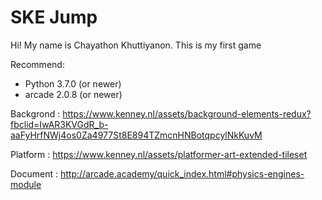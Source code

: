 # SKE Jump
Hi! My name is Chayathon Khuttiyanon. This is my first game

Recommend:
- Python 3.7.0 (or newer)
- arcade 2.0.8 (or newer)

Backgrond : https://www.kenney.nl/assets/background-elements-redux?fbclid=IwAR3KVGdR_b-aaFyHrfNWj4os0Za4977St8E894TZmcnHNBotqpcylNkKuvM

Platform : https://www.kenney.nl/assets/platformer-art-extended-tileset

Document : http://arcade.academy/quick_index.html#physics-engines-module